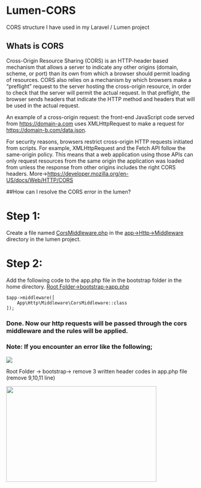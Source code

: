 # Lumen-CORS
CORS structure I have used in my Laravel / Lumen project

## Whats is CORS
Cross-Origin Resource Sharing (CORS) is an HTTP-header based mechanism that allows a server to indicate any other origins (domain, scheme, or port) than its own from which a browser should permit loading of resources. CORS also relies on a mechanism by which browsers make a “preflight” request to the server hosting the cross-origin resource, in order to check that the server will permit the actual request. In that preflight, the browser sends headers that indicate the HTTP method and headers that will be used in the actual request.

An example of a cross-origin request: the front-end JavaScript code served from https://domain-a.com uses XMLHttpRequest to make a request for https://domain-b.com/data.json.

For security reasons, browsers restrict cross-origin HTTP requests initiated from scripts. For example, XMLHttpRequest and the Fetch API follow the same-origin policy. This means that a web application using those APIs can only request resources from the same origin the application was loaded from unless the response from other origins includes the right CORS headers.  More->https://developer.mozilla.org/en-US/docs/Web/HTTP/CORS

##How can I resolve the CORS error in the lumen?

# Step 1:
Create a file named <ins>CorsMiddleware.php</ins> in the <ins>app->Http->Middleware</ins> directory in the lumen project.

# Step 2:
Add the following code to the app.php file in the bootstrap folder in the home directory.
<ins> Root Folder->bootstrap->app.php </ins>
```
$app->middleware([
    App\Http\Middleware\CorsMiddleware::class
]);
```

### Done. Now our http requests will be passed through the cors middleware and the rules will be applied.

### Note: If you encounter an error like the following;
<p float="left">
<img src="https://user-images.githubusercontent.com/6796645/107275912-64c6f880-6a63-11eb-9588-0e912f6e7b93.PNG">
</p>


Root Folder -> bootstrap-> remove 3 written header codes in app.php file (remove 9,10,11 line)
<p float="left">
<img src="https://user-images.githubusercontent.com/6796645/107276234-c5563580-6a63-11eb-8cba-bc1d5a429f54.jpg" width="400" height="254">
</p>

